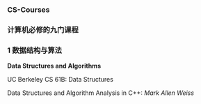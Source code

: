 ### CS-Courses
### 计算机必修的九门课程

### 1 数据结构与算法
**Data Structures and Algorithms**

UC Berkeley CS 61B: Data Structures

Data Structures and Algorithm Analysis in C++: *Mark Allen Weiss*
